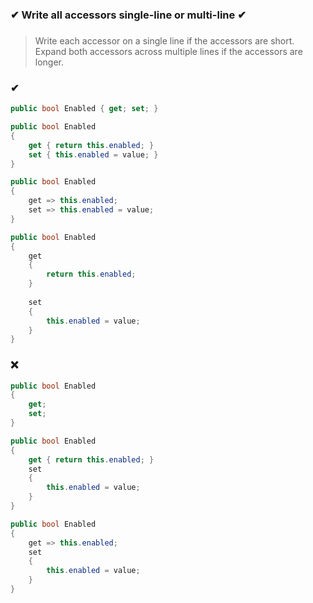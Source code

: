 ### ✔ Write all accessors single-line or multi-line ✔
###

> Write each accessor on a single line if the accessors are short.  
> Expand both accessors across multiple lines if the accessors are longer.  

### ✔
``` csharp
public bool Enabled { get; set; }
```
``` csharp
public bool Enabled
{
    get { return this.enabled; }
    set { this.enabled = value; }
}
```
``` csharp
public bool Enabled
{
    get => this.enabled;
    set => this.enabled = value;
}
```
``` csharp
public bool Enabled
{
    get
    {
        return this.enabled;
    }
    
    set
    {
        this.enabled = value;
    }
}
```

### ❌ 
``` csharp
public bool Enabled
{
    get;
    set;
}
```
``` csharp
public bool Enabled
{
    get { return this.enabled; }
    set
    {
        this.enabled = value;
    }
}
```
``` csharp
public bool Enabled
{
    get => this.enabled;
    set
    {
        this.enabled = value;
    }
}
```
